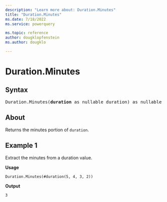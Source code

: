 ```yaml
---
description: "Learn more about: Duration.Minutes"
title: "Duration.Minutes"
ms.date: 7/18/2022
ms.service: powerquery

ms.topic: reference
author: dougklopfenstein
ms.author: dougklo

---
```

# Duration.Minutes

## Syntax

<pre>
Duration.Minutes(<b>duration</b> as nullable duration) as nullable number
</pre>
  
## About

Returns the minutes portion of `duration`.

## Example 1

Extract the minutes from a duration value.

**Usage**

```powerquery-m
Duration.Minutes(#duration(5, 4, 3, 2))
```

**Output**

`3`
